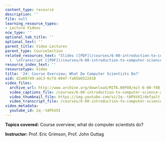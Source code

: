 ```yaml
---
content_type: resource
description: ''
file: null
learning_resource_types:
- Lecture Videos
ocw_type: ''
optional_tab_title: ''
optional_text: ''
parent_title: Video Lectures
parent_type: CourseSection
related_resources_text: "Slides ([PDF](/courses/6-00-introduction-to-computer-science-and-programming-fall-2008/resources/lec24-1))\
  \  \nTranscript ([PDF](/courses/6-00-introduction-to-computer-science-and-programming-fall-2008/resources/6-00f08-l24))"
resource_index_text: ''
resourcetype: Video
title: '24: Course Overview; What Do Computer Scientists Do?'
uid: d2a08749-adc3-6cfd-084f-fa85b0322418
video_files:
  archive_url: http://www.archive.org/download/MIT6.00F08/mit-6-00-f08-lec24_300k.mp4
  video_captions_file: /courses/6-00-introduction-to-computer-science-and-programming-fall-2008/48718398389d5157bc1639ff200ea81c_2q--tAPkVXI.vtt
  video_thumbnail_file: https://img.youtube.com/vi/2q--tAPkVXI/default.jpg
  video_transcript_file: /courses/6-00-introduction-to-computer-science-and-programming-fall-2008/15ce6b0794a29c7cf36b081efd5da7e2_2q--tAPkVXI.pdf
video_metadata:
  youtube_id: 2q--tAPkVXI
---
```


**Topics covered:** Course overview; what do computer scientists do?

**Instructor:** Prof. Eric Grimson, Prof. John Guttag